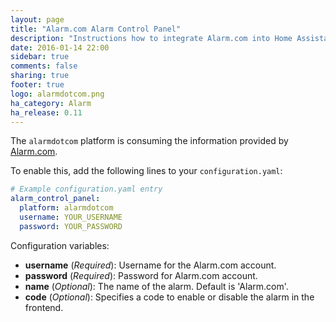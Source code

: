 ```yaml
---
layout: page
title: "Alarm.com Alarm Control Panel"
description: "Instructions how to integrate Alarm.com into Home Assistant."
date: 2016-01-14 22:00
sidebar: true
comments: false
sharing: true
footer: true
logo: alarmdotcom.png
ha_category: Alarm
ha_release: 0.11
---
```


The `alarmdotcom` platform is consuming the information provided by [Alarm.com](https://www.alarm.com/).

To enable this, add the following lines to your `configuration.yaml`:

```yaml
# Example configuration.yaml entry
alarm_control_panel:
  platform: alarmdotcom
  username: YOUR_USERNAME
  password: YOUR_PASSWORD
```

Configuration variables:

- **username** (*Required*): Username for the Alarm.com account.
- **password** (*Required*): Password for Alarm.com account.
- **name** (*Optional*): The name of the alarm. Default is 'Alarm.com'.
- **code** (*Optional*): Specifies a code to enable or disable the alarm in the frontend.
